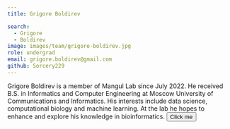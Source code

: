 ```yaml
---
title: Grigore Boldirev

search:
  - Grigore
  - Boldirev
image: images/team/grigore-boldirev.jpg 
role: undergrad 
email: grigore.boldirev@gmail.com
github: Sorcery229
---
```


Grigore Boldirev is a member of Mangul Lab since July 2022. He received B.S. in Informatics and Computer Engineering at Moscow University of Communications and Informatics. His interests include data science, computational biology and machine learning. At the lab he hopes to enhance and explore his knowledge in bioinformatics.
<button name="button" onclick="http://www.google.com">Click me</button>
